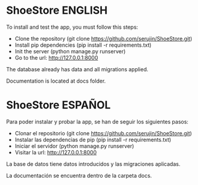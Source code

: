 # ShoeStore ENGLISH

To install and test the app, you must follow this steps:
- Clone the repository (git clone https://github.com/serujin/ShoeStore.git)
- Install pip dependencies (pip install -r requirements.txt)
- Init the server (python manage.py runserver)
- Go to the url: http://127.0.0.1:8000

The database already has data and all migrations applied.

Documentation is located at docs folder.

# ShoeStore ESPAÑOL

Para poder instalar y probar la app, se han de seguir los siguientes pasos:
- Clonar el repositorio (git clone https://github.com/serujin/ShoeStore.git)
- Instalar las dependencias de pip (pip install -r requirements.txt)
- Iniciar el servidor (python manage.py runserver)
- Visitar la url: http://127.0.0.1:8000

La base de datos tiene datos introducidos y las migraciones aplicadas.

La documentación se encuentra dentro de la carpeta docs.
